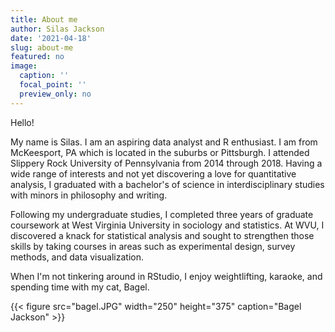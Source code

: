 ```yaml
---
title: About me
author: Silas Jackson
date: '2021-04-18'
slug: about-me
featured: no
image:
  caption: ''
  focal_point: ''
  preview_only: no
---
```

Hello!

My name is Silas. I am an aspiring data analyst and R enthusiast. I am from McKeesport, PA which is located in the suburbs or Pittsburgh. I attended Slippery Rock University of Pennsylvania from 2014 through 2018. Having a wide range of interests and not yet discovering a love for quantitative analysis, I graduated with a bachelor's of science in interdisciplinary studies with minors in philosophy and writing. 

Following my undergraduate studies, I completed three years of graduate coursework at West Virginia University in sociology and statistics. At WVU, I discovered a knack for statistical analysis and sought to strengthen those skills by taking courses in areas such as experimental design, survey methods, and data visualization.

When I'm not tinkering around in RStudio, I enjoy weightlifting, karaoke, and spending time with my cat, Bagel.

{{< figure src="bagel.JPG" width="250" height="375" caption="Bagel Jackson" >}}
